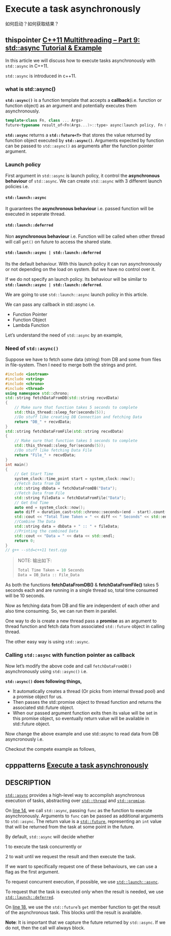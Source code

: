 # Execute a task asynchronously

如何启动？如何获取结果？

## thispointer [C++11 Multithreading – Part 9: std::async Tutorial & Example](https://thispointer.com/c11-multithreading-part-9-stdasync-tutorial-example/)

In this article we will discuss how to execute tasks asynchronously with `std::async` in C++11.

`std::async` is introduced in c++11.

### what is std::async()

**`std::async()`** is a function template that accepts a **callback**(i.e. function or function object) as an argument and potentially executes them asynchronously.

```C++
template<class Fn, class ... Args>
future<typename result_of<Fn(Args...)>::type> async(launch policy, Fn &&fn, Args &&... args);

```

**`std::async`** returns a **`std::future<T>`** that stores the value returned by function object executed by **`std::async()`**. Arguments expected by function can be passed to `std::async()` as arguments after the function pointer argument.

### Launch policy

First argument in `std::async` is launch policy, it control the **asynchronous behaviour** of `std::async`. We can create `std::async` with 3 different launch policies i.e.

#### `std::launch::async`

It guarantees the **asynchronous behaviour** i.e. passed function will be executed in seperate thread.

#### `std::launch::deferred`

Non **asynchronous behaviour** i.e. Function will be called when other thread will call `get()` on future to access the shared state.

#### `std::launch::async | std::launch::deferred`

Its the default behaviour. With this launch policy it can run asynchronously or not depending on the load on system. But we have no control over it.

If we do not specify an launch policy. Its behaviour will be similar to **`std::launch::async | std::launch::deferred`**.

We are going to use `std::launch::async` launch policy in this article.

We can pass any callback in std::async i.e.

- Function Pointer
- Function Object
- Lambda Function

Let’s understand the need of `std::async` by an example,

### Need of `std::async()`

Suppose we have to fetch some data (string) from DB and some from files in file-system. Then I need to merge both the strings and print.

```C++
#include <iostream>
#include <string>
#include <chrono>
#include <thread>
using namespace std::chrono;
std::string fetchDataFromDB(std::string recvdData)
{
	// Make sure that function takes 5 seconds to complete
	std::this_thread::sleep_for(seconds(5));
	//Do stuff like creating DB Connection and fetching Data
	return "DB_" + recvdData;
}
std::string fetchDataFromFile(std::string recvdData)
{
	// Make sure that function takes 5 seconds to complete
	std::this_thread::sleep_for(seconds(5));
	//Do stuff like fetching Data File
	return "File_" + recvdData;
}
int main()
{
	// Get Start Time
	system_clock::time_point start = system_clock::now();
	//Fetch Data from DB
	std::string dbData = fetchDataFromDB("Data");
	//Fetch Data from File
	std::string fileData = fetchDataFromFile("Data");
	// Get End Time
	auto end = system_clock::now();
	auto diff = duration_cast<std::chrono::seconds>(end - start).count();
	std::cout << "Total Time Taken = " << diff << " Seconds" << std::endl;
	//Combine The Data
	std::string data = dbData + " :: " + fileData;
	//Printing the combined Data
	std::cout << "Data = " << data << std::endl;
	return 0;
}
// g++ --std=c++11 test.cpp

```

> NOTE: 输出如下:
>
> ```C++
> Total Time Taken = 10 Seconds
> Data = DB_Data :: File_Data
> 
> ```

As both the functions **fetchDataFromDB()** & **fetchDataFromFile()** takes 5 seconds each and are running in a single thread so, total time consumed will be 10 seconds.

Now as fetching data from DB and file are independent of each other and also time consuming. So, we can run them in parallel.

One way to do is create a new thread pass a **promise** as an argument to thread function and fetch data from associated `std::future` object in calling thread.

The other easy way is using `std::async`.

### Calling `std::async` with function pointer as callback

Now let’s modify the above code and call `fetchDataFromDB()` asynchronously using `std::async()` i.e.

**`std::async()` does following things,**

- It automatically creates a thread (Or picks from internal thread pool) and a promise object for us.
- Then passes the std::promise object to thread function and returns the associated std::future object.
- When our passed argument function exits then its value will be set in this promise object, so eventually return value will be available in std::future object.

Now change the above example and use std::async to read data from DB asyncronously i.e.

Checkout the compete example as follows,

## cpppatterns [Execute a task asynchronously](https://cpppatterns.com/patterns/execute-task-asynchronously.html)

## DESCRIPTION

[`std::async`](http://en.cppreference.com/w/cpp/thread/async) provides a high-level way to accomplish asynchronous execution of tasks, abstracting over [`std::thread`](http://en.cppreference.com/w/cpp/thread/thread) and [`std::promise`](http://en.cppreference.com/w/cpp/thread/promise).

On [line 14](https://cpppatterns.com/patterns/execute-task-asynchronously.html#line14), we call `std::async`, passing `func` as the function to execute asynchronously. Arguments to `func` can be passed as additional arguments to `std::async`. The return value is a [`std::future`](http://en.cppreference.com/w/cpp/thread/future), representing an `int` value that will be returned from the task at some point in the future.

By default, `std::async` will decide whether 

1 to execute the task concurrently or 

2 to wait until we request the result and then execute the task. 

If we want to specifically request one of these behaviours, we can use a flag as the first argument. 

To request concurrent execution, if possible, we use [`std::launch::async`](http://en.cppreference.com/w/cpp/thread/launch). 

To request that the task is executed only when the result is needed, we use [`std::launch::deferred`](http://en.cppreference.com/w/cpp/thread/launch).

On [line 18](https://cpppatterns.com/patterns/execute-task-asynchronously.html#line18), we use the `std::future`’s `get` member function to get the result of the asynchronous task. This blocks until the result is available.

**Note**: It is important that we capture the future returned by `std::async`. If we do not, then the call will always block.